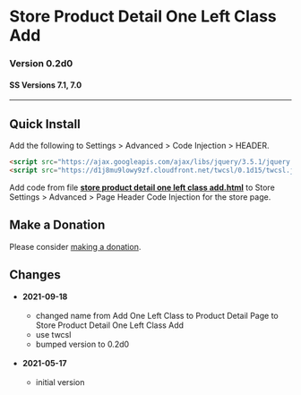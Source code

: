 # Store Product Detail One Left Class Add

### Version 0.2d0

#### SS Versions 7.1, 7.0

---

## Quick Install

Add the following to Settings > Advanced > Code Injection > HEADER.

```html
<script src="https://ajax.googleapis.com/ajax/libs/jquery/3.5.1/jquery.min.js"></script>
<script src="https://d1j8mu9lowy9zf.cloudfront.net/twcsl/0.1d15/twcsl.js"></script>
```

Add code from file
**[store product detail one left class add.html](store%20product%20detail%20one%20left%20class%20add.html#L1)**
to Store Settings > Advanced > Page Header Code Injection for the store page.

## Make a Donation

Please consider [making a donation](https://github.com/tomsWebConsulting/twcsl#make-a-donation).

## Changes

* **2021-09-18**
<br><br>
  * changed name from Add One Left Class to Product Detail Page to Store Product
    Detail One Left Class Add
  * use twcsl
  * bumped version to 0.2d0
  <br><br>
* **2021-05-17**
<br><br>
  * initial version
